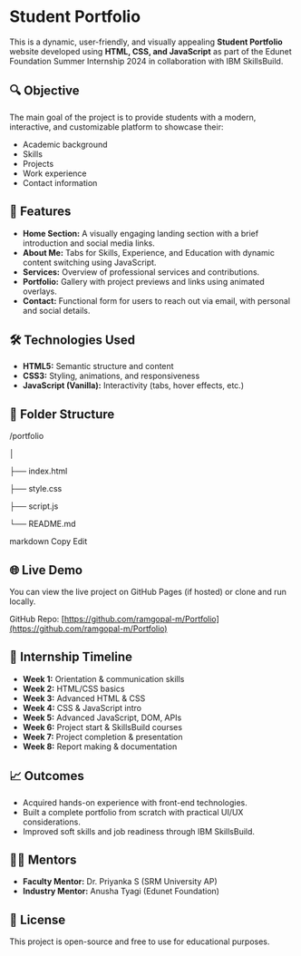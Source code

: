 # Student Portfolio

This is a dynamic, user-friendly, and visually appealing **Student Portfolio** website developed using **HTML, CSS, and JavaScript** as part of the Edunet Foundation Summer Internship 2024 in collaboration with IBM SkillsBuild.

## 🔍 Objective

The main goal of the project is to provide students with a modern, interactive, and customizable platform to showcase their:
- Academic background
- Skills
- Projects
- Work experience
- Contact information

## 🚀 Features

- **Home Section:** A visually engaging landing section with a brief introduction and social media links.
- **About Me:** Tabs for Skills, Experience, and Education with dynamic content switching using JavaScript.
- **Services:** Overview of professional services and contributions.
- **Portfolio:** Gallery with project previews and links using animated overlays.
- **Contact:** Functional form for users to reach out via email, with personal and social details.

## 🛠️ Technologies Used

- **HTML5:** Semantic structure and content
- **CSS3:** Styling, animations, and responsiveness
- **JavaScript (Vanilla):** Interactivity (tabs, hover effects, etc.)

## 📁 Folder Structure

/portfolio

│

├── index.html

├── style.css

├── script.js

└── README.md

markdown
Copy
Edit


## 🌐 Live Demo

You can view the live project on GitHub Pages (if hosted) or clone and run locally.

GitHub Repo: [https://github.com/ramgopal-m/Portfolio](https://github.com/ramgopal-m/Portfolio)

## 📅 Internship Timeline

- **Week 1:** Orientation & communication skills
- **Week 2:** HTML/CSS basics
- **Week 3:** Advanced HTML & CSS
- **Week 4:** CSS & JavaScript intro
- **Week 5:** Advanced JavaScript, DOM, APIs
- **Week 6:** Project start & SkillsBuild courses
- **Week 7:** Project completion & presentation
- **Week 8:** Report making & documentation

## 📈 Outcomes

- Acquired hands-on experience with front-end technologies.
- Built a complete portfolio from scratch with practical UI/UX considerations.
- Improved soft skills and job readiness through IBM SkillsBuild.

## 👨‍🏫 Mentors

- **Faculty Mentor:** Dr. Priyanka S (SRM University AP)
- **Industry Mentor:** Anusha Tyagi (Edunet Foundation)

## 📄 License

This project is open-source and free to use for educational purposes.

